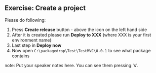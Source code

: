 ##  Exercise: Create a project

Please do following:
1. Press **Create release** button - above the icon on the left hand side
2. After it is created please run **Deploy to XXX** (where XXX is your first environment name)
3. Last step in **Deploy now**
4. Now open `C:\packagedrop\Test\TestMVC\0.0.1` to see what package contains

note:
    Put your speaker notes here.
    You can see them pressing 's'.
